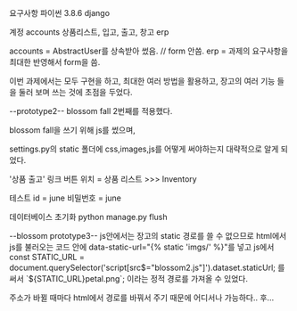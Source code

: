 요구사항
파이썬 3.8.6
django

계정 accounts
상품리스트, 입고, 출고, 창고 erp

accounts = AbstractUser를 상속받아 썼음. // form 안씀.
erp = 과제의 요구사항을 최대한 반영해서 form을 씀.

이번 과제에서는 모두 구현을 하고,
최대한 여러 방법을 활용하고,
장고의 여러 기능 들을 둘러 보며 쓰는 것에 초점을 두었다.

--prototype2--
blossom fall 2번째를 적용했다.

blossom fall을 쓰기 위해 js를 썼으며,

settings.py의 static 폴더에 css,images,js를 어떻게 써야하는지 대략적으로 알게 되었다.

'상품 출고' 링크 버튼 위치 = 상품 리스트 >>> Inventory

테스트 id  = june
비밀번호   = june

데이터베이스 초기화
python manage.py flush


--blossom prototype3--
js안에서는 장고의 static 경로를 쓸 수 없으므로
html에서 js를 불러오는 코드 안에 data-static-url="{% static 'imgs/' %}"를 넣고
js에서
const STATIC_URL = document.querySelector('script[src$="blossom2.js"]').dataset.staticUrl;
를 써서
`${STATIC_URL}petal.png`; 이라는 정적 경로를 가져올 수 있었다.

주소가 바뀔 때마다 html에서 경로를 바꿔서 주기 때문에
어디서나 가능하다.. 후...